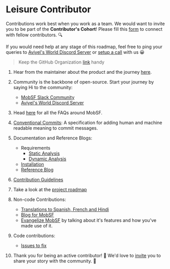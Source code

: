 # Leisure Contributor

Contributions work best when you work as a team. We would want to invite you to be part of the **Contributor's Cohort**! Please fill this [form](https://aviyel.typeform.com/to/w2mzeA97) to connect with fellow contributors. :mag:

If you would need help at any stage of this roadmap, feel free to ping your queries to [Aviyel's World Discord Server](https://discord.gg/mB5w2D59za) or [setup a call](https://calendly.com/siddharthshiv/contributor-catchup-aviyel) with us :grinning:

>  Keep the GitHub Organization [link](https://github.com/MobSF) handy

1. Hear from the maintainer about the product and the journey [here](https://www.youtube.com/watch?v=5bOkjho-IEs&list=PLQEGxqpF0XxarEtoPD5h7YAbLPqONs9e0).

2. Community is the backbone of open-source. Start your journey by saying Hi to the community:
    - [MobSF Slack Community](https://mobsf.slack.com/join/shared_invite/enQtNzM2NTAyNzA1MjgxLTdjMzkzNDc3ZjdiMjkwZTZhMmFhNDlkZmMwZDhjNDNmYTAzYWE5NGZlMDIzYzliNTdiMDQ2MTRlYjU1MjkyNGM#/shared-invite/email)
    - [Aviyel's World Discord Server](https://discord.gg/mB5w2D59za)

3. Head [here](https://aviyel.com/projects/7/mobile-security-framework/questions) for all the FAQs around MobSF.

4. [Conventional Commits](https://www.conventionalcommits.org/en/v1.0.0/): A specification for adding human and machine readable meaning to commit messages.

5. Documentation and Reference Blogs:
    - Requirements
      - [Static Analysis](https://mobsf.github.io/docs/#/requirements)
      - [Dynamic Analysis](https://mobsf.github.io/docs/#/requirements)
    - [Installation](https://mobsf.github.io/docs/#/installation)
    - [Reference Blog](https://aviyel.com/post/643/a-brief-introduction-and-guide-to-mobile-security-framework-mobsf)

6. [Contribution Guidelines](https://github.com/MobSF/Mobile-Security-Framework-MobSF/blob/master/.github/CONTRIBUTING.md)

7. Take a look at the [project roadmap](https://github.com/MobSF/Mobile-Security-Framework-MobSF/projects/5)

8. Non-code Contributions:
    - [Translations to Spanish, French and Hindi](https://github.com/MobSF/docs)
    - [Blog for MobSF](https://github.com/aviyeldevrel/Aviyel-Blogs-Review/issues)
    - [Evangelize MobSF]() by talking about it's features and how you've made use of it. 

9. Code contributions:
    - [Issues to fix](https://github.com/MobSF/Mobile-Security-Framework-MobSF/issues?q=label%3A%22PR+welcome%22)
   
10. Thank you for being an active contributor! :tada: We'd love to [invite](https://aviyel.typeform.com/to/YnJdmq7k) you to share your story with the community. :microphone:
